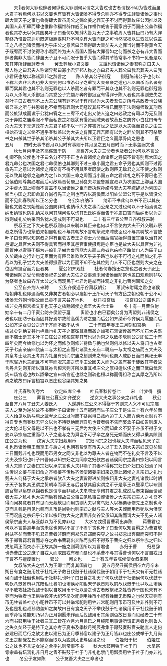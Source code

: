 <!-- { "loadSidebar": true } -->
　　夫者何大罪也肆者何纵也大罪则何以谓之大眚过也古者谓视不明为眚过而虽大君子宥焉何以书以文姜也有眚有大眚诸侯不得专杀则亦不得专生肆眚诸侯之事也肆大眚天子之事也鲁得肆大眚虽周公之赐文姜之罪天子不讨而得葬故庄公因推以及其国人非所肆而肆也惟辟作福惟辟作威臣有作福作威害于而家凶于而国庄公盖作福者也其亦无以保其国矣叶子曰吾何以知肆大眚为天子之事欤周人告其臣曰乃有大罪非终乃惟眚灾适尔既道极厥辜时乃不可杀有大眚而肆之可也然驭福以生驭过以诛盖王之八柄岂诸侯而得为乎庄公之意若曰吾固得肆大眚矣夫人之罪当讨而不得葬今天子既宥而不讨使得称小君而终为夫人吾国人而有大罪吾如之何而杀之必有非大眚而肆者矣非大眚而肆虽天子且不可而况于鲁乎大眚而得其节皆常事不书特一见吾是以知其非所肆而肆者也
　　癸丑葬我小君文姜
　　文諡也谓诸侯之妻君称之曰夫人邦人称之曰君夫人称诸异邦曰寡小君异邦人称之亦曰君夫人葬公曰我君葬夫人曰我小君厌也故以称诸异邦之辞言之
　　陈人杀其公子御寇
　　御冦陈诸公子也何以不称大夫非大夫也非大夫则何以书杀公子之重视大夫亲亲之道也凡以国杀而名者有罪而累其君也其不名则无罪也以人杀而名者有罪而干其众也其不名则无罪也御冦曷为以人杀陈人杀御冦而其党公子完颛孙奔齐御冦冝有得罪于陈人者也其事则史失之矣叶子曰古者刑不上大夫公族有罪不以干有司以为大夫者吾任之所与共政者也公族者吾亲之所与共恩者也不幸而有罪则大司冦议其辟不得已而丽于法则甸师致其刑然而公族狱成而谳于公犹曰宥之三三宥不对走出又使人追之曰必赦之有司以为无及则哭于异姓之庙素服不举而私丧之如是犹有慢贤而贼亲者故葵丘之防齐小白犹曰毋专杀大夫天下无道政在大夫君子终不以一时之弊害万世之法是以大夫强而君杀之由三桓始虽谓之义终不通乎春秋盖以为大夫之有罪无罪吾固有以为之辞矣则其不可杀槩书之曰杀其世子杀其弟杀其公子杀其大夫所以正君臣之义而厚骨肉之恩也
　　夏五月
　　四时无事书首月以见时有事则于其月见之五月首时而下无事盖阙文也
　　秋七月丙申及齐高傒盟于防
　　高傒齐大夫之三命者也及者公也何以不言公礼卿不防公侯也叶子曰名分不可不正也古者诸侯之命诸臣之爵莫不皆有别焉大国之君九命公也次国之君七命侯伯也其卿则不过三命小国之君五命子男也其卿则不过再命先王之意以为诸侯之邦交有不得不用其臣者既使之敌则臣无敌君之义不使之敌则无以致其睦邻之道故为之节以大国三命之卿而当小国五命之君此礼之所不得已也至公侯伯则尊矣必君而后可敌焉晋荀庚卫孙良夫寻盟鲁臧宣叔以为次国之上卿当大国之中虚大国上卿而不言盖不以当诸侯之臣而晋执叔孙婼与邾大夫卒婼辞以为列国之卿当小国之君即命其介尚行先王之制也而齐以高傒晋以阳处父盟公可乎是以皆没公而不见此春秋所以正名分也
　　冬公如齐纳币
　　纳币不书此何以书不正以其丧娶也文姜之丧始练而公图防非礼也纳币大夫之事而公亲之又过也何以不于始焉讥之纳币纳徴也防礼纳采以问其族问名以询其氏氏姓得而告于祢庙曰吉而后纳币以为之徴则成礼矣纳采问名犹未定成则不可易也
　　二十有三年春公至自齐祭叔来聘
　　祭叔王之下大夫也祭叔则何以来聘以其臣来也何以不言使内大夫不外交聘非祭叔之所得为也祭伯来朝自朝也不与其朝故不言朝祭叔来聘使臣也不与其聘故不言使叶子曰吾何以知祭叔之得有臣欤古者王之卿士六命而后赐官始得自置其臣以治其家邑谓之具官大夫则不得具官而得臣其邑官事使摄焉是亦臣也是故大夫以具官为非礼而管仲以官事不摄为非俭孔子尝为鲁司冦大夫而三命者也疾病子路使门人为臣子曰久矣哉由之行诈也无臣而为有臣吾谁欺欺天乎夫子路岂以必不可行之礼而加之孔子哉以为孔子尝为大夫盖得摄官以为臣而不知不在其位则门人不可臣也然则大夫之在位固有摄官而为臣者矣
　　夏公如齐观社
　　社者何春搜田之祭也古者天子祀上帝诸侯防之受命焉诸侯祀先公卿大夫佐之受事焉未闻诸侯而防祭也盖曰观焉则非以为祭者也故曰齐弃太公之法而观民于社君为是举而往观之非礼也曹刿固知之矣
　　公至自齐荆人来聘
　　公及齐侯遇于谷萧叔朝公
　　萧叔宋附庸之君也诸侯相朝非礼也即遇而朝又非矣古者朝必以庙朝于王所可天子有方岳之朝也朝于公不可诸侯无外朝也朝公而已矣不言来谷齐地也
　　秋丹桓宫楹
　　桓宫桓公之庙也丹楹非矣丹桓宫楹又非也天子之楹黝诸侯之楹垩大夫仓士黈
　　冬十有一月曹伯射姑卒十有二月甲寅公防齐侯盟于扈
　　离盟也小白已覇矣公复为离盟则非诸侯之政也以图防于我而固其好焉尔故前高傒为防之盟而后公如齐纳币今齐侯为扈盟而后公如齐逆女见公之迫于齐而不敢不从也
　　二十有四年春王三月刻桓宫桷
　　丹楹过矣刻桷又甚也桷椽也礼天子之室斲其椽而砻之加密石焉诸侯砻而不加石大夫斲而不砻士斲其本叶子曰庄公之修桓宫非其节也以为崇之以致孝欤则公之即位二十有四年矣而今始修也以为坏之而修欤则修非特楹与桷也然则何以修以夫人将归也古者天子七庙亲庙四祧庙二与太祖之庙而七诸侯五亲庙二祧庙一与太祖之庙而五大夫及其皇考士及其王考其为礼虽有别而宗庙之制则未之有间也商人戒肜日而曰典祀无丰于昵昵近也夫祀且不可丰而况宗庙之饰乎庄公因夫人而为之盖有甚于徒致其丰者故言丹言刻则非所以事其祢言桓宫则非所以事其祖庄公之厚桓适以侈之而已武曰武宫炀曰炀宫远也故以諡举之宣曰新宫近也諡之则疏也桓以祢而得祖称岂其厚之乃所以疏之欤故曰斥言桓宫以恶庄也谷梁其知之矣

　　叶氏春秋传卷六
　　钦定四库全书
　　叶氏春秋传卷七
　　宋　叶梦得　撰
　　庄公三
　　葬曹庄公夏公如齐逆女
　　逆女大夫之事公亲之非礼也
　　秋公至自齐八月丁丑夫人姜氏入
　　入逆辞也庄公义不得娶于齐则夫人义不可见宗庙夫人之至为逆矣故不书至叶子曰诸侯十五而冠冠而生子庄公于是生三十有六年矣而夫人始见以防与扈之盟考之庄公过时而不娶岂得已哉内迫于夫人而齐侯为之制有不得自专也而春秋无异文以为不待贬絶而罪自见也昔者舜不告而娶孟子曰如告则废人之大伦以怼父母是以不告也不孝有三无后为大使庄公而知此义不娶于齐虽不得于文姜以承宗庙之重而尽人子之道与之为舜岂不可乎卒之身死无嫡而庆父得以乗其隙则庄公之为也
　　戊寅大夫宗妇觌用币
　　宗妇同宗之妇也觌大夫聘而私见天子之礼也币诸侯朝王而享王与后之礼也朝有贽享有币夫人以丁丑入则大夫宗妇既见矣越三日而觌非礼也觌而用币男女之同又非也以为尊夫人者在物而不在礼矣不言及不以大夫及宗妇也叶子曰吾何以知宗妇之为同宗之妇欤古者诸侯同宗之妻曰宗妇以同言也大夫嫡子之妻曰宗妇以承宗言也大夫非嫡子其妻不得称宗妇曰介妇曰众妇焉子同生传説文姜与宗妇命之齐穆姜卒传称齐侯使诸姜宗妇来送葬此诸侯之言宗妇之礼也觌夫人何择于大夫之承宗者欤凡大夫之妻皆得进矣则宗妇非大夫之妻礼诸侯以时朝于天子各执其玊谓之贽朝毕而享王与后各献其庭实谓之币于是享王以璧享后以琮则周官璧以帛琮以锦者也是谓享而非觌大夫来聘无享脩其君之礼成然后奉束锦而请觌者大夫之私礼也大夫而后有觌故曰公事曰见私事曰觌诸侯之大夫宗妇夫人之礼吾不得而闻矣意者其有见而无觌欤见而用贽则大夫以禽鸟妇人以榛栗枣脩先王之制也今见而言觌是再见也觌而言币是尚物也则宗妇之献与夫人等大夫觌而用币犹以为僭享王而况施之宗妇乎公羊以宗妇为大夫之妻固非矣谷梁虽知其説而谓大夫不见夫人诸侯祭宗庙夫人与亚献以为不见亦非也
　　大水冬戎侵曹曹羁出奔陈
　　羁曹君也何以不言爵逾年而丧未除也何以不言子不周乎丧也叶子曰吾何以知曹羁之为曹君欤射姑卒矣而曹不见君君曹者非羁而何郑忽君郑而突夺之故书郑忽出奔衞而突归不得系于郑曹羁君曹而赤夺之故书曹羁出奔陈而赤归不得系于曹突之归以祭仲赤之归以戎忽羁正而突赤不正故其辞一施之则羁固所以为曹君也
　　赤归于曹
　　归易辞也赤曹庄公之庶子自戎入而取国戎有奉而易也不系曹不与其得曹也何以不言自戎归于曹不与擅废置也
　　郭公
　　阙文也
　　二十有五年春陈侯使女叔来聘
　　女叔陈大夫之尝入为王卿士而复其国者也
　　夏五月癸丑衞侯朔卒六月辛未朔日有食之鼓用牲于社礼天子救日伐鼓于社诸侯伐鼓于朝用币于社天灾有币无牲诸侯而鼓于社僭也用牲于社非礼也叶子曰日食之礼天子何以伐鼓于社诸侯何以伐鼓于朝欤凡鼓皆所以亢阳也社者阴也诸侯亦阴也天子救日则攻阴故伐鼓于社以攻之诸侯卑不敢攻社故伐鼓于朝以自攻用币于社以请之也古者散祭祀之牲皆养于国也未有不养而为牲者也玊帛牲牷非大祀不举次祀则用牲币小祀有牲而无币略之也然天灾则有币无牲者盖社亦小祀牲币不可以并举常祀则用牲非常祀则用币币可及牲非养则不可及也是礼也叔孙豹盖知之矣故曰日有食之天子不举伐鼓于社诸侯用币于社伐鼓于朝而季孙宿莫能知乃以为正月朔慝未作而后伐鼓用币其余则否故日食而见经者三十有六而书鼓用牲于社者三其二皆在六月六月建巳之月纯阳用事诗所谓正月者也则鲁人之失久矣经于是特正之其亦考于夏书及季秋月朔辰弗集于房鼓奏鼓啬夫驰庶人走何必建巳而后行之欤太史以建巳为正月季孙宿以建子为正月皆非也庄公或举于九月尚先王之制哉左氏不能察而取以为説则太史与宿误之也
　　伯姫归于杞
　　伯姫庄公之妹也不言逆女逆之合乎礼则常事不书
　　秋大水鼓用牲于社于门
　　水旱祭雩宗盖有坛焉礼非日月之眚不鼓鼓于社于门非礼也禜门用瓢赍用牲于社于门亦非礼也
　　冬公子友如陈
　　公子友吾大夫之三命者也
